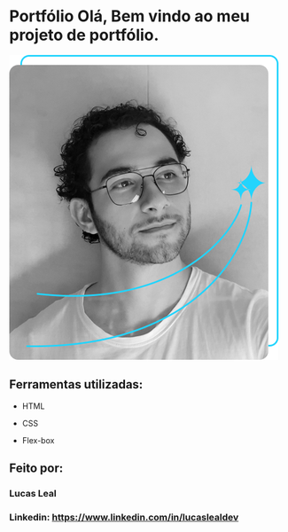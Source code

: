 # Portfólio Olá, Bem vindo ao meu projeto de portfólio.

![image](https://github.com/luscasleal/portfolio/blob/61fd882b05578341992bbc7f545e825062965954/assets/fotodeperfil.png)

## Ferramentas utilizadas:

* HTML

* CSS

* Flex-box

## Feito por:

### Lucas Leal

### Linkedin: https://www.linkedin.com/in/lucaslealdev
